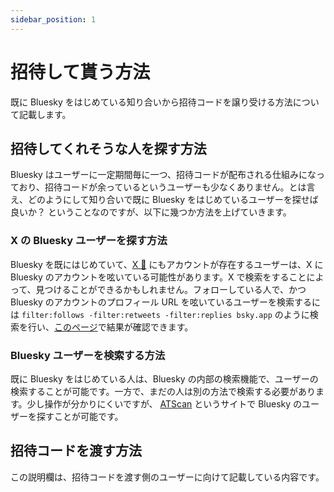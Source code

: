 ```yaml
---
sidebar_position: 1
---
```


# 招待して貰う方法

既に Bluesky をはじめている知り合いから招待コードを譲り受ける方法について記載します。

## 招待してくれそうな人を探す方法

Bluesky はユーザーに一定期間毎に一つ、招待コードが配布される仕組みになっており、招待コードが余っているというユーザーも少なくありません。とは言え、どのようにして知り合いで既に Bluesky をはじめているユーザーを探せば良いか？ ということなのですが、以下に幾つか方法を上げていきます。

### X の Bluesky ユーザーを探す方法

Bluesky を既にはじめていて、[X 📖](/docs/extras/reference#x-旧-twitter) にもアカウントが存在するユーザーは、X に Bluesky のアカウントを呟いている可能性があります。X で検索をすることによって、見つけることができるかもしれません。フォローしている人で、かつ Bluesky のアカウントのプロフィール URL を呟いているユーザーを検索するには `filter:follows -filter:retweets -filter:replies bsky.app` のように検索を行い、[このページ](https://twitter.com/search?q=filter%3Afollows%20-filter%3Aretweets%20-filter%3Areplies%20bsky.social&src=typed_query&f=live)で結果が確認できます。

### Bluesky ユーザーを検索する方法

既に Bluesky をはじめている人は、Bluesky の内部の検索機能で、ユーザーの検索することが可能です。一方で、まだの人は別の方法で検索する必要があります。少し操作が分かりにくいですが、 [ATScan](https://atscan.net/dids) というサイトで Bluesky のユーザーを探すことが可能です。

## 招待コードを渡す方法

この説明欄は、招待コードを渡す側のユーザーに向けて記載している内容です。
